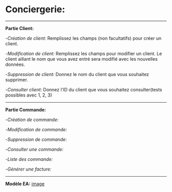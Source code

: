 # Conciergerie:

-----------------------------------------------------------------------------------------------------------------------------------------------------------------------
**Partie Client:**

-*Création de client:* Remplissez les champs (non facultatifs) pour créer un client.

-*Modification de client:* Remplissez les champs pour modifier un client. Le client aillant le nom que vous avez entré sera modifié avec les nouvelles données.

-*Suppression de client:* Donnez le nom du client que vous souhaitez supprimer.

-*Consulter client:* Donnez l'ID du client que vous souhaitez consulter(tests possibles avec 1, 2, 3)

-----------------------------------------------------------------------------------------------------------------------------------------------------------------------

**Partie Commande:**

-*Création de commande:* 

-*Modification de commande:*

-*Suppression de commande:*

-*Consulter une commande:*

-*Liste des commande:*

-*Générer une facture:*

-----------------------------------------------------------------------------------------------------------------------------------------------------------------------

**Modèle EA:** [image](https://user-images.githubusercontent.com/92999833/150653166-4f2d2f6f-40bd-4034-b1f5-8a7d6ff8016f.png)



